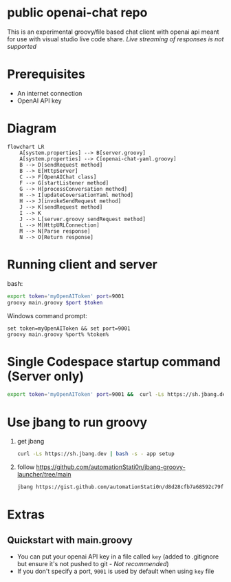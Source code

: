 # public openai-chat repo
This is an experimental groovy/file based chat client with openai api meant for use with visual studio live code share.
*Live streaming of responses is not supported*

# Prerequisites
- An internet connection
- OpenAI API key

# Diagram
```mermaid
flowchart LR
    A[system.properties] --> B[server.groovy]
    A[system.properties] --> C[openai-chat-yaml.groovy]
    B --> D[sendRequest method]
    B --> E[HttpServer]
    C --> F[OpenAIChat class]
    F --> G[startListener method]
    G --> H[processConversation method]
    H --> I[updateCoversationYaml method]
    H --> J[invokeSendRequest method]
    J --> K[sendRequest method]
    I --> K
    J --> L[server.groovy sendRequest method]
    L --> M[HttpURLConnection]
    M --> N[Parse response]
    N --> O[Return response]
```

# Running client and server
bash:
```bash
export token='myOpenAIToken' port=9001
groovy main.groovy $port $token
```
Windows command prompt:  
```batch
set token=myOpenAIToken && set port=9001
groovy main.groovy %port% %token%
```

# Single Codespace startup command (Server only)
```bash
export token='myOpenAIToken' port=9001 &&  curl -Ls https://sh.jbang.dev | bash -s - app setup && source ~/.bashrc && git clone https://github.com/automationStati0n/openai-groovy-yaml-chat && cd openai-groovy-yaml-chat && jbang jbang_main_v2_JAVA11.java server.groovy $port $token
```

# Use jbang to run groovy
1. get jbang  
   ```bash
   curl -Ls https://sh.jbang.dev | bash -s - app setup
   ```
2. follow https://github.com/automationStati0n/jbang-groovy-launcher/tree/main  
   ```bash
   jbang https://gist.github.com/automationStati0n/d8d28cfb7a68592c79fd052419597e04 openai-chat-yaml.groovy $token
   ```

# Extras
## Quickstart with main.groovy
- You can put your openai API key in a file called `key` (added to .gitignore but ensure it's not pushed to git - *Not recommended*)
- If you don't specify a port, `9001` is used by default when using `key` file